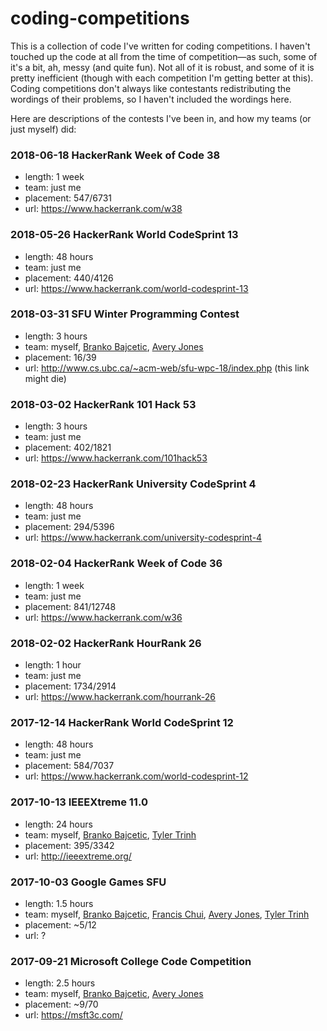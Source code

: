 # coding-competitions

This is a collection of code I've written for coding competitions. I haven't touched up the code at all from the time of competition—as such, some of it's a bit, ah, messy (and quite fun). Not all of it is robust, and some of it is pretty inefficient (though with each competition I'm getting better at this). Coding competitions don't always like contestants redistributing the wordings of their problems, so I haven't included the wordings here.

Here are descriptions of the contests I've been in, and how my teams (or just myself) did:

### 2018-06-18 HackerRank Week of Code 38
+ length: 1 week
+ team: just me
+ placement: 547/6731
+ url: https://www.hackerrank.com/w38

### 2018-05-26 HackerRank World CodeSprint 13
+ length: 48 hours
+ team: just me
+ placement: 440/4126
+ url: https://www.hackerrank.com/world-codesprint-13

### 2018-03-31 SFU Winter Programming Contest
+ length: 3 hours
+ team: myself, [Branko Bajcetic](https://github.com/bbajcetic), [Avery Jones](https://github.com/aj604)
+ placement: 16/39
+ url: http://www.cs.ubc.ca/~acm-web/sfu-wpc-18/index.php (this link
  might die)

### 2018-03-02 HackerRank 101 Hack 53
+ length: 3 hours
+ team: just me
+ placement: 402/1821
+ url: https://www.hackerrank.com/101hack53

### 2018-02-23 HackerRank University CodeSprint 4
+ length: 48 hours
+ team: just me
+ placement: 294/5396
+ url: https://www.hackerrank.com/university-codesprint-4

### 2018-02-04 HackerRank Week of Code 36
+ length: 1 week
+ team: just me
+ placement: 841/12748
+ url: https://www.hackerrank.com/w36

### 2018-02-02 HackerRank HourRank 26
+ length: 1 hour
+ team: just me
+ placement: 1734/2914
+ url: https://www.hackerrank.com/hourrank-26

### 2017-12-14 HackerRank World CodeSprint 12
+ length: 48 hours
+ team: just me
+ placement: 584/7037
+ url: https://www.hackerrank.com/world-codesprint-12

### 2017-10-13 IEEEXtreme 11.0
+ length: 24 hours
+ team: myself, [Branko Bajcetic](https://github.com/bbajcetic), [Tyler Trinh](https://github.com/bvtrinh)
+ placement: 395/3342
+ url: http://ieeextreme.org/

### 2017-10-03 Google Games SFU
+ length: 1.5 hours
+ team: myself, [Branko Bajcetic](https://github.com/bbajcetic), [Francis Chui](https://github.com/fchui), [Avery Jones](https://github.com/aj604), [Tyler Trinh](https://github.com/bvtrinh)
+ placement: ~5/12
+ url: ?

### 2017-09-21 Microsoft College Code Competition
+ length: 2.5 hours
+ team: myself, [Branko Bajcetic](https://github.com/bbajcetic), [Avery Jones](https://github.com/aj604)
+ placement: ~9/70
+ url: https://msft3c.com/
